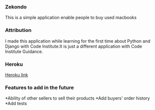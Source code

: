 ### Zekondo

This is a simple application  enable people to buy used macbooks

### Attribution

I made this application while learning for the first time about Python and
Django  with Code Institute.It is just a different application with Code Institute Guidance.

### Heroku 
[Heroku link](https://zekondo.herokuapp.com)

### Features to add in the future
*Ability of other sellers to sell their products
*Add buyers' order history
*Add tests


